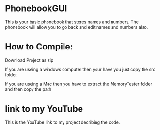 # PhonebookGUI
This is your basic phonebook that stores names and numbers.
The phonebook will allow you to go back and edit names and numbers also.



# How to Compile:
Download Project as zip

If you are useing a windows computer then your have you just copy the src folder.

If you are useing a Mac then you have to extract the MemoryTester folder and then copy the path

# link to my YouTube
This is the YouTube link to my project decribing the code.
